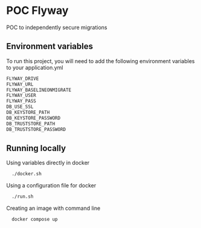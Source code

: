
# POC Flyway 
POC to independently secure migrations


## Environment variables

To run this project, you will need to add the following environment variables to your application.yml

```bash
FLYWAY_DRIVE
FLYWAY_URL
FLYWAY_BASELINEONMIGRATE
FLYWAY_USER
FLYWAY_PASS
DB_USE_SSL
DB_KEYSTORE_PATH
DB_KEYSTORE_PASSWORD
DB_TRUSTSTORE_PATH
DB_TRUSTSTORE_PASSWORD
```



## Running locally

Using variables directly in docker

```bash
  ./docker.sh
```

Using a configuration file for docker

```bash
  ./run.sh
```

Creating an image with command line

```bash
  docker compose up
```

